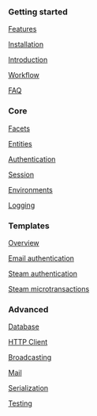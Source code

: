 
### Getting started

[Features](features)

[Installation](installation)

[Introduction](introduction)

[Workflow](workflow)

[FAQ](faq)


### Core

[Facets](facets)

[Entities](entities)

[Authentication](authentication)

[Session](session)

[Environments](environments)

[Logging](logging)


### Templates

[Overview](templates)

[Email authentication](email-authentication)

[Steam authentication](steam-authentication)

[Steam microtransactions](steam-microtransactions)

<!--
### Modules

[Overview](modules)

[<span style="opacity: 0.5">Matchmaker</span>](matchmaker)

!--
[Leaderboards](leaderboards)
-->


### Advanced

[Database](database)

[HTTP Client](http-client)

[Broadcasting](broadcasting)

[Mail](mail)

[Serialization](serialization)

[Testing](testing)
